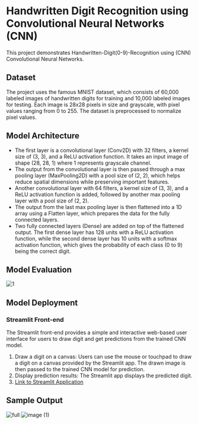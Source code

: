 # Handwritten Digit Recognition using Convolutional Neural Networks (CNN)
This project demonstrates Handwritten-Digit(0-9)-Recognition using (CNN) Convolutional Neural Networks.
## Dataset
The project uses the famous MNIST dataset, which consists of 60,000 labeled images of handwritten digits for training and 10,000 labeled images for testing. Each image is 28x28 pixels in size and grayscale, with pixel values ranging from 0 to 255. The dataset is preprocessed to normalize pixel values.
## Model Architecture
* The first layer is a convolutional layer (Conv2D) with 32 filters, a kernel size of (3, 3), and a ReLU activation function. It takes an input image of shape (28, 28, 1) where 1 represents grayscale channel.
* The output from the convolutional layer is then passed through a max pooling layer (MaxPooling2D) with a pool size of (2, 2), which helps reduce spatial dimensions while preserving important features.
* Another convolutional layer with 64 filters, a kernel size of (3, 3), and a ReLU activation function is added, followed by another max pooling layer with a pool size of (2, 2).
* The output from the last max pooling layer is then flattened into a 1D array using a Flatten layer, which prepares the data for the fully connected layers.
* Two fully connected layers (Dense) are added on top of the flattened output. The first dense layer has 128 units with a ReLU activation function, while the second dense layer has 10 units with a softmax activation function, which gives the probability of each class (0 to 9) being the correct digit.

## Model Evaluation
![1](https://user-images.githubusercontent.com/97530517/232014919-390ab15f-67e6-4a63-bef3-9005d795135f.PNG)

## Model Deployment
### Streamlit Front-end
The Streamlit front-end provides a simple and interactive web-based user interface for users to draw digit and get predictions from the trained CNN model.

1. Draw a digit on a canvas: Users can use the mouse or touchpad to draw a digit on a canvas provided by the Streamlit app. The drawn image is then passed to the trained CNN model for prediction.
2. Display prediction results: The Streamlit app displays the predicted digit.
3. [Link to Streamlit Application](https://vinay2022-hand-written-digit-recognition.streamlit.app/)
## Sample Output
![full](https://user-images.githubusercontent.com/97530517/232018256-94749378-9d7b-4b33-a0a9-376bd2862392.PNG)
![image (1)](https://user-images.githubusercontent.com/97530517/232014753-7cd8a16c-1b42-4a5c-b67b-27998331ef8e.png)
